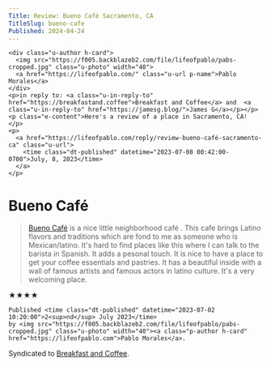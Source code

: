 ```yaml
---
Title: Review: Bueno Café Sacramento, CA
TitleSlug: bueno-cafe
Published: 2024-04-24
---
```



 <div class="h-entry">

    <div class="u-author h-card">
      <img src="https://f005.backblazeb2.com/file/lifeofpablo/pabs-cropped.jpg" class="u-photo" width="40">
      <a href="https://lifeofpablo.com/" class="u-url p-name">Pablo Morales</a>
    </div>
    <p>in reply to: <a class="u-in-reply-to" href="https://breakfastand.coffee">Breakfast and Coffee</a> and  <a class="u-in-reply-to" href="https://jamesg.blog/">James G</a></p></p>
    <p class="e-content">Here's a review of a place in Sacramento, CA! </p>
    <p>
      <a href="https://lifeofpablo.com/reply/review-bueno-café-sacramento-ca" class="u-url">
        <time class="dt-published" datetime="2023-07-08 00:42:00-0700">July, 8, 2023</time>
      </a>
    </p>
</div>

<div class="h-review">
  <h1 class="p-name">Bueno Café</h1>
  
  <blockquote>
    <a class="p-item h-item" href="https://www.buenocafe.net/">Bueno Café</a> is a nice little neighborhood café . This cafe brings Latino flavors and traditions which are fond to me as someone who is Mexican/latino. It's hard to find places like this where I can talk to the barista in Spanish. It adds a pesonal touch.  It is nice to have a place to get your coffee essentials and pastries. It has a beautiful inside with a wall of famous artists and famous actors in latino culture. It's a very welcoming place. 
  </blockquote>
  
  <p>
    <data class="p-rating" value="4">★★★★</data>
<br>

    Published <time class="dt-published" datetime="2023-07-02 10:20:00">2<sup>nd</sup> July 2023</time>
    by <img src="https://f005.backblazeb2.com/file/lifeofpablo/pabs-cropped.jpg" class="u-photo" width="40"><a class="p-author h-card" href="https://lifeofpablo.com">Pablo Morales</a>.
  </p>
  
Syndicated to <a href="https://breakfastand.coffee" class="u-syndication">Breakfast and Coffee</a>.
</div>
</div>

